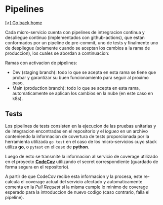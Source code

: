 # Pipelines

[[<] Go back home](../README.md)

Cada micro-servicio cuenta con pipelines de intregracion continua y despliegue continuo (implementados con github-actions),
que estan conformados por un pipeline de pre-commit, uno de tests y finalmente uno de 
despliegue (solamente cuando se aceptan los cambios a la rama de produccion), los cuales se abordan a continuacion:

Ramas con activacion de pipelines:

- Dev (staging branch): todo lo que se acepta en esta rama se tiene que probar y garantizar su buen funcionamiento para seguir al proximo paso.
- Main (production branch): todo lo que se acepta en esta rama, automaticamente se aplican los cambios en la nube (en este caso en k8s).

## Tests

Los pipelines de tests consisten en la ejecucion de las pruebas unitarias y de integracion encontradas en el repositorio y el
*logueo* en un archivo conteniendo la informacion de covertura de tests proporcionada por la herramienta utilizada `go test` en el caso de los
micro-servicios cuyo stack utiliza **go**, o `pytest` en el caso de **python**.

Luego de esto se transmite la informacion al servicio de coverage utilizado en el proyecto [**CodeCov**](https://app.codecov.io/gh/ClassConnect-org)
utilizando el secret correspondiente (guardado de forma segura en el repositorio).

A partir de que CodeCov recibe esta informacion y la procesa, este re-calcula el coverage actual del servicio afectado y automaticamente
comenta en la *Pull Request* si la misma cumple lo minimo de coverage esperado para la introduccion de nuevo codigo (caso contrario, falla el pipeline).
